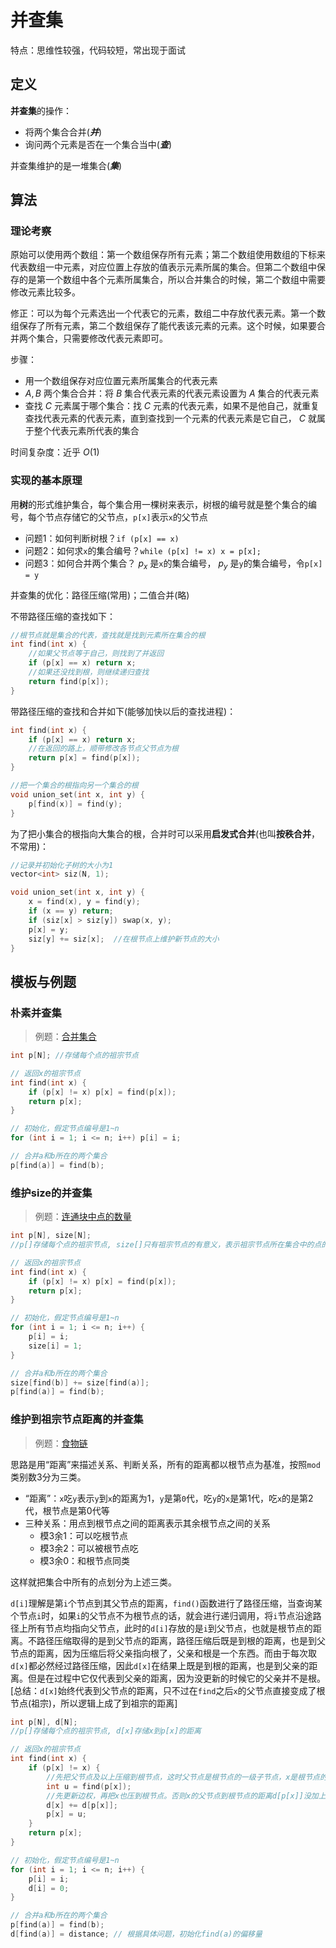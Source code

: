 # 并查集

特点：思维性较强，代码较短，常出现于面试

## 定义

**并查集**的操作：

- 将两个集合合并(***并***)
- 询问两个元素是否在一个集合当中(***查***)

并查集维护的是一堆集合(***集***)

## 算法

### 理论考察

原始可以使用两个数组：第一个数组保存所有元素；第二个数组使用数组的下标来代表数组一中元素，对应位置上存放的值表示元素所属的集合。但第二个数组中保存的是第一个数组中各个元素所属集合，所以合并集合的时候，第二个数组中需要修改元素比较多。

修正：可以为每个元素选出一个代表它的元素，数组二中存放代表元素。第一个数组保存了所有元素，第二个数组保存了能代表该元素的元素。这个时候，如果要合并两个集合，只需要修改代表元素即可。

步骤：

- 用一个数组保存对应位置元素所属集合的代表元素
- $A,B$ 两个集合合并：将 $B$ 集合代表元素的代表元素设置为 $A$ 集合的代表元素
- 查找 $C$ 元素属于哪个集合：找 $C$ 元素的代表元素，如果不是他自己，就重复查找代表元素的代表元素，直到查找到一个元素的代表元素是它自己， $C$ 就属于整个代表元素所代表的集合

时间复杂度：近乎 $O(1)$

### 实现的基本原理

用**树**的形式维护集合，每个集合用一棵树来表示，树根的编号就是整个集合的编号，每个节点存储它的父节点，`p[x]`表示`x`的父节点

- 问题1：如何判断树根？`if (p[x] == x)`
- 问题2：如何求`x`的集合编号？`while (p[x] != x) x = p[x];`
- 问题3：如何合并两个集合？ $p_x$ 是`x`的集合编号， $p_y$ 是`y`的集合编号，令`p[x] = y`

并查集的优化：路径压缩(常用)；二值合并(略)

不带路径压缩的查找如下：

```C++
//根节点就是集合的代表，查找就是找到元素所在集合的根
int find(int x) {
    //如果父节点等于自己，则找到了并返回
    if (p[x] == x) return x;
    //如果还没找到根，则继续递归查找
    return find(p[x]);
}
```

带路径压缩的查找和合并如下(能够加快以后的查找进程)：

```C++
int find(int x) {
    if (p[x] == x) return x;
    //在返回的路上，顺带修改各节点父节点为根
    return p[x] = find(p[x]);
}

//把一个集合的根指向另一个集合的根
void union_set(int x, int y) {
    p[find(x)] = find(y);
}
```

为了把小集合的根指向大集合的根，合并时可以采用**启发式合并**(也叫**按秩合并**，不常用)：

```C++
//记录并初始化子树的大小为1
vector<int> siz(N, 1);

void union_set(int x, int y) {
    x = find(x), y = find(y);
    if (x == y) return;
    if (siz[x] > siz[y]) swap(x, y);
    p[x] = y;
    siz[y] += siz[x];  //在根节点上维护新节点的大小
}
```

## 模板与例题

### 朴素并查集

> 例题：[合并集合](./union_sets.cpp)

```C++
int p[N]; //存储每个点的祖宗节点

// 返回x的祖宗节点
int find(int x) {
    if (p[x] != x) p[x] = find(p[x]);
    return p[x];
}

// 初始化，假定节点编号是1~n
for (int i = 1; i <= n; i++) p[i] = i;

// 合并a和b所在的两个集合
p[find(a)] = find(b);
```

### 维护size的并查集

> 例题：[连通块中点的数量](./connected_blocks.cpp)

```C++
int p[N], size[N];
//p[]存储每个点的祖宗节点, size[]只有祖宗节点的有意义，表示祖宗节点所在集合中的点的数量

// 返回x的祖宗节点
int find(int x) {
    if (p[x] != x) p[x] = find(p[x]);
    return p[x];
}

// 初始化，假定节点编号是1~n
for (int i = 1; i <= n; i++) {
    p[i] = i;
    size[i] = 1;
}

// 合并a和b所在的两个集合
size[find(b)] += size[find(a)];
p[find(a)] = find(b);
```

### 维护到祖宗节点距离的并查集

> 例题：[食物链](./food_chain.cpp)

思路是用“距离”来描述关系、判断关系，所有的距离都以根节点为基准，按照`mod`类别数3分为三类。

- “距离”：`x`吃`y`表示`y`到`x`的距离为1，`y`是第`0`代，吃`y`的`x`是第1代，吃`x`的是第2代，根节点是第0代等
- 三种关系：用点到根节点之间的距离表示其余根节点之间的关系
  - 模3余1：可以吃根节点
  - 模3余2：可以被根节点吃
  - 模3余0：和根节点同类

这样就把集合中所有的点划分为上述三类。

`d[i]`理解是第`i`个节点到其父节点的距离，`find()`函数进行了路径压缩，当查询某个节点`i`时，如果`i`的父节点不为根节点的话，就会进行递归调用，将`i`节点沿途路径上所有节点均指向父节点，此时的`d[i]`存放的是`i`到父节点，也就是根节点的距离。不路径压缩取得的是到父节点的距离，路径压缩后既是到根的距离，也是到父节点的距离，因为压缩后将父亲指向根了，父亲和根是一个东西。而由于每次取`d[x]`都必然经过路径压缩，因此`d[x]`在结果上既是到根的距离，也是到父亲的距离。但是在过程中它仅代表到父亲的距离，因为没更新的时候它的父亲并不是根。[总结：`d[x]`始终代表到父节点的距离，只不过在`find`之后`x`的父节点直接变成了根节点(祖宗)，所以逻辑上成了到祖宗的距离]

```C++
int p[N], d[N];
//p[]存储每个点的祖宗节点, d[x]存储x到p[x]的距离

// 返回x的祖宗节点
int find(int x) {
    if (p[x] != x) {
        //先把父节点及以上压缩到根节点，这时父节点是根节点的一级子节点，x是根节点的二级子节点。过程中d[p[x]]被更新为父节点到根节点的距离
        int u = find(p[x]);
        //先更新边权，再把x也压到根节点。否则x的父节点到根节点的距离d[p[x]]没加上就丢失了
        d[x] += d[p[x]];
        p[x] = u;
    }
    return p[x];
}

// 初始化，假定节点编号是1~n
for (int i = 1; i <= n; i++) {
    p[i] = i;
    d[i] = 0;
}

// 合并a和b所在的两个集合
p[find(a)] = find(b);
d[find(a)] = distance; // 根据具体问题，初始化find(a)的偏移量
```

